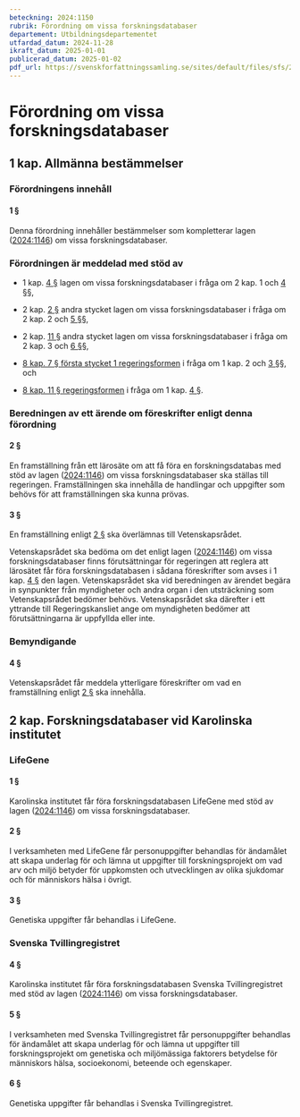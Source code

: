 ```yaml
---
beteckning: 2024:1150
rubrik: Förordning om vissa forskningsdatabaser
departement: Utbildningsdepartementet
utfardad_datum: 2024-11-28
ikraft_datum: 2025-01-01
publicerad_datum: 2025-01-02
pdf_url: https://svenskforfattningssamling.se/sites/default/files/sfs/2024-11/SFS2024-1150.pdf
---
```


# Förordning om vissa forskningsdatabaser

## 1 kap. Allmänna bestämmelser

### Förordningens innehåll

#### 1 §

Denna förordning innehåller bestämmelser som kompletterar lagen ([2024:1146](https://selex.se/eli/sfs/2024/1146)) om vissa forskningsdatabaser.

### Förordningen är meddelad med stöd av

- 1 kap. [4 §](#kap1.4) lagen om vissa forskningsdatabaser i fråga om 2 kap. 1 och [4 §](#kap1.4)§,

- 2 kap. [2 §](#kap2.2) andra stycket lagen om vissa forskningsdatabaser i fråga om 2 kap. 2 och [5 §](#kap1.5)§,

- 2 kap. [11 §](#kap2.11) andra stycket lagen om vissa forskningsdatabaser i fråga om 2 kap. 3 och [6 §](#kap1.6)§,

- [8 kap. 7 § första stycket 1 regeringsformen](https://selex.se/eli/sfs/1974/152#kap8.7) i fråga om 1 kap. 2 och [3 §](#kap1.3)§, och

- [8 kap. 11 § regeringsformen](https://selex.se/eli/sfs/1974/152#kap8.11) i fråga om 1 kap. [4 §](#kap1.4).

### Beredningen av ett ärende om föreskrifter enligt denna förordning

#### 2 §

En framställning från ett lärosäte om att få föra en forskningsdatabas med stöd av lagen ([2024:1146](https://selex.se/eli/sfs/2024/1146)) om vissa forskningsdatabaser ska ställas till regeringen. Framställningen ska innehålla de handlingar och uppgifter som behövs för att framställningen ska kunna prövas.

#### 3 §

En framställning enligt [2 §](#kap1.2) ska överlämnas till Vetenskapsrådet.

Vetenskapsrådet ska bedöma om det enligt lagen ([2024:1146](https://selex.se/eli/sfs/2024/1146)) om vissa forskningsdatabaser finns förutsättningar för regeringen att reglera att lärosätet får föra forskningsdatabasen i sådana föreskrifter som avses i 1 kap. [4 §](#kap1.4) den lagen. Vetenskapsrådet ska vid beredningen av ärendet begära in synpunkter från myndigheter och andra organ i den utsträckning som Vetenskapsrådet bedömer behövs. Vetenskapsrådet ska därefter i ett yttrande till Regeringskansliet ange om myndigheten bedömer att förutsättningarna är uppfyllda eller inte.

### Bemyndigande

#### 4 §

Vetenskapsrådet får meddela ytterligare föreskrifter om vad en framställning enligt [2 §](#kap1.2) ska innehålla.

## 2 kap. Forskningsdatabaser vid Karolinska institutet

### LifeGene

#### 1 §

Karolinska institutet får föra forskningsdatabasen LifeGene med stöd av lagen ([2024:1146](https://selex.se/eli/sfs/2024/1146)) om vissa forskningsdatabaser.

#### 2 §

I verksamheten med LifeGene får personuppgifter behandlas för ändamålet att skapa underlag för och lämna ut uppgifter till forskningsprojekt om vad arv och miljö betyder för uppkomsten och utvecklingen av olika sjukdomar och för människors hälsa i övrigt.

#### 3 §

Genetiska uppgifter får behandlas i LifeGene.

### Svenska Tvillingregistret

#### 4 §

Karolinska institutet får föra forskningsdatabasen Svenska Tvillingregistret med stöd av lagen ([2024:1146](https://selex.se/eli/sfs/2024/1146)) om vissa forskningsdatabaser.

#### 5 §

I verksamheten med Svenska Tvillingregistret får personuppgifter behandlas för ändamålet att skapa underlag för och lämna ut uppgifter till forskningsprojekt om genetiska och miljömässiga faktorers betydelse för människors hälsa, socioekonomi, beteende och egenskaper.

#### 6 §

Genetiska uppgifter får behandlas i Svenska Tvillingregistret.
